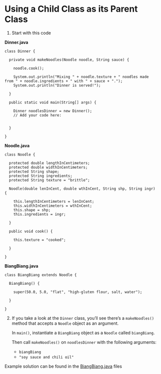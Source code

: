 # Using a Child Class as its Parent Class

1. Start with this code

**Dinner.java**

```
class Dinner {
  
  private void makeNoodles(Noodle noodle, String sauce) {
    
    noodle.cook();
    
    System.out.println("Mixing " + noodle.texture + " noodles made from " + noodle.ingredients + " with " + sauce + ".");
    System.out.println("Dinner is served!");
    
  }
  
  public static void main(String[] args) {
    
    Dinner noodlesDinner = new Dinner();
    // Add your code here:
    
    
  }
  
}
```

**Noodle.java**

```
class Noodle {
  
  protected double lengthInCentimeters;
  protected double widthInCentimeters;
  protected String shape;
  protected String ingredients;
  protected String texture = "brittle";
  
  Noodle(double lenInCent, double wthInCent, String shp, String ingr) {
    
    this.lengthInCentimeters = lenInCent;
    this.widthInCentimeters = wthInCent;
    this.shape = shp;
    this.ingredients = ingr;
    
  }
  
  public void cook() {
    
    this.texture = "cooked";
    
  }
  
}
```

**BiangBiang.java**

```
class BiangBiang extends Noodle {
  
  BiangBiang() {
    
    super(50.0, 5.0, "flat", "high-gluten flour, salt, water");
    
  }
  
}
```

2. If you take a look at the ```Dinner``` class, you’ll see there’s a ```makeNoodles()``` method that accepts a ```Noodle``` object as an argument.

	In ```main()```, instantiate a ```BiangBiang``` object as a ```Noodle``` called ```biangBiang```.

	Then call ```makeNoodles()``` on ```noodlesDinner``` with the following arguments:

	- ```biangBiang```
	- ```"soy sauce and chili oil"```


Example solution can be found in the [BiangBiang.java](https://github.com/upliftdev/Foundations/blob/main/Foundations/9.Inheritance_and_Polymorphism/Using_a_Child_Class_as_its_Parent_Class/src/main/java/com/examples/ip7/Noodle.java) files